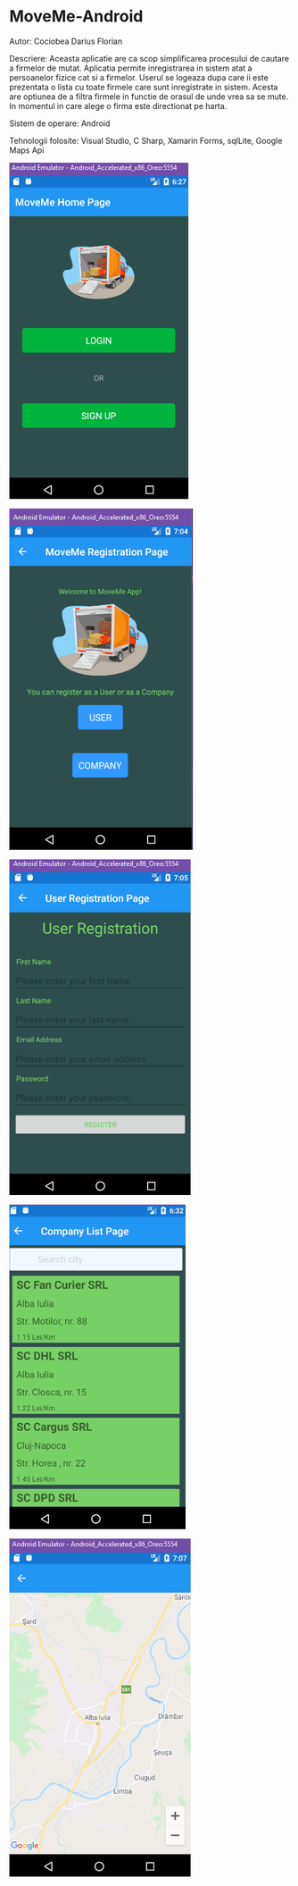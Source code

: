 # MoveMe-Android

Autor:
Cociobea Darius Florian

Descriere:
Aceasta aplicatie are ca scop simplificarea procesului de cautare a firmelor de mutat. Aplicatia permite inregistrarea in sistem atat a persoanelor fizice cat si a firmelor. Userul se logeaza dupa care ii este prezentata o lista cu toate firmele care sunt inregistrate in sistem. Acesta are optiunea de a filtra firmele in functie de orasul de unde vrea sa se mute. In momentul in care alege o firma este directionat pe harta.

Sistem de operare:
Android

Tehnologii folosite:
Visual Studio, C Sharp, Xamarin Forms, sqlLite, Google Maps Api

![alt text](https://github.com/CdDarius/MoveMe-Android/blob/master/home_page.png "Home Page")

![alt text](https://github.com/CdDarius/MoveMe-Android/blob/master/Registration_page.png "Registration")

![alt text](https://github.com/CdDarius/MoveMe-Android/blob/master/user_registration.png "User Registration")

![alt text](https://github.com/CdDarius/MoveMe-Android/blob/master/company_page.png "Companies Page")

![alt text](https://github.com/CdDarius/MoveMe-Android/blob/master/map_page.png "Map Page")
